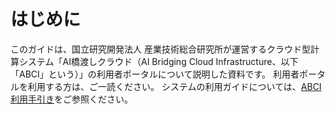 # はじめに 

このガイドは、国立研究開発法人 産業技術総合研究所が運営するクラウド型計算システム「AI橋渡しクラウド（AI Bridging Cloud Infrastructure、以下「ABCI」という）」の利用者ポータルについて説明した資料です。 利用者ポータルを利用する方は、ご一読ください。
システムの利用ガイドについては、[ABCI利用手引き](https://docs.abci.ai/ja/)をご参照ください。
